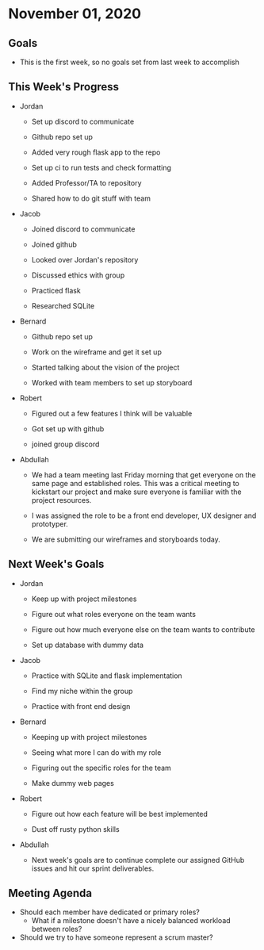# November 01, 2020
## Goals
* This is the first week, so no goals set from last week to accomplish

## This Week's Progress
* Jordan
    * Set up discord to communicate

    * Github repo set up

    * Added very rough flask app to the repo

    * Set up ci to run tests and check formatting

    * Added Professor/TA to repository

    * Shared how to do git stuff with team

* Jacob
    * Joined discord to communicate

    * Joined github

    * Looked over Jordan's repository

    * Discussed ethics with group

    * Practiced flask

    * Researched SQLite

* Bernard
    * Github repo set up 

    * Work on the wireframe and get it set up

    * Started talking about the vision of the project

    * Worked with team members to set up storyboard

* Robert
    * Figured out a few features I think will be valuable

    * Got set up with github

    * joined group discord

* Abdullah
    * We had a team meeting last Friday morning that get everyone on the same page and established roles. This was a critical meeting to kickstart our project and make sure everyone is familiar with the project resources.

    * I was assigned the role to be a front end developer, UX designer and prototyper.

    * We are submitting our wireframes and storyboards today.

## Next Week's Goals
* Jordan
    * Keep up with project milestones

    * Figure out what roles everyone on the team wants

    * Figure out how much everyone else on the team wants to contribute

    * Set up database with dummy data
* Jacob
    * Practice with SQLite and flask implementation

    * Find my niche within the group 

    * Practice with front end design 

* Bernard
    * Keeping up with project milestones 

    * Seeing what more I can do with my role

    * Figuring out the specific roles for the team

    * Make dummy web pages
* Robert
    * Figure out how each feature will be best implemented

    * Dust off rusty python skills 

* Abdullah
    * Next week's goals are to continue complete our assigned GitHub issues and hit our sprint deliverables. 
## Meeting Agenda
* Should each member have dedicated or primary roles?
    * What if a milestone doesn't have a nicely balanced workload between roles?
* Should we try to have someone represent a scrum master?
